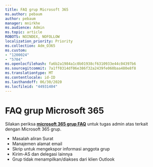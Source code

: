 ```yaml
---
title: FAQ grup Microsoft 365
ms.author: pebaum
author: pebaum
manager: mnirkhe
ms.audience: Admin
ms.topic: article
ROBOTS: NOINDEX, NOFOLLOW
localization_priority: Priority
ms.collection: Adm_O365
ms.custom:
- "1200024"
- "5704"
ms.openlocfilehash: fa6b2a1984a1c0b01938cf6310933e44c04397b6
ms.sourcegitcommit: 7a1ff0314df06e386f32a2439fe060baa480e8f8
ms.translationtype: MT
ms.contentlocale: id-ID
ms.lasthandoff: 06/30/2020
ms.locfileid: "44931404"
---
```

# <a name="microsoft-365-groups-faq"></a>FAQ grup Microsoft 365

Silakan periksa **[microsoft 365 grup FAQ](https://aka.ms/M365GroupsFAQ)** untuk tugas admin atas terkait dengan Microsoft 365 grup.

- Masalah aliran Surat
- Manajemen alamat email
- Skrip untuk mengekspor informasi anggota grup
- Kirim-AS dan delegasi lainnya
- Grup tidak menampilkan/diakses dari klien Outlook